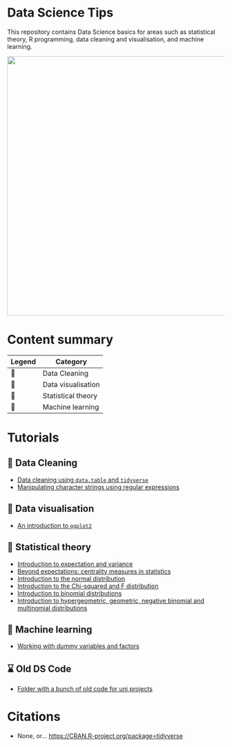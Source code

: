 # Data Science Tips  

This repository contains Data Science basics for areas such as statistical theory, R programming, data cleaning and visualisation, and machine learning.  

<p align="center">  
<img src="https://helios-i.mashable.com/imagery/articles/05w41hbDoXLnHBGdX8iMqhd/hero-image.fill.size_1248x702.v1611615494.jpg"
width="600"></center>  
</p>  


# Content summary

| Legend | Category |  
|--------|----------|  
|🧹| Data Cleaning | 
| 🎨 | Data visualisation |
| 🔢 | Statistical theory | 
| 🔮 | Machine learning |  
  


# Tutorials  
## 🧹 Data Cleaning  
+ [Data cleaning using `data.table` and `tidyverse`]()  
+ [Manipulating character strings using regular expressions]()   

## 🎨 Data visualisation
+ [An introduction to `ggplot2`]()

## 🔢 Statistical theory   
+ [Introduction to expectation and variance]()  
+ [Beyond expectations: centrality measures in statistics]()  
+ [Introduction to the normal distribution]()  
+ [Introduction to the Chi-squared and F distribution]()  
+ [Introduction to binomial distributions]()  
+ [Introduction to hypergeometric, geometric, negative binomial and multinomial distributions]()  

## 🔮 Machine learning
+ [Working with dummy variables and factors]()  


## ⌛ Old DS Code

+ [Folder with a bunch of old code for uni projects](https://github.com/fredegot/ds_tips/tree/main/Old%20files)

# Citations  

+ None, or...
  https://CRAN.R-project.org/package=tidyverse  



